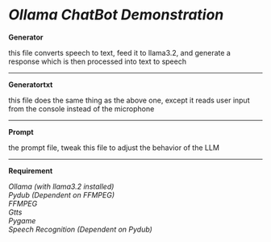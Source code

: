 ***Ollama ChatBot Demonstration***  
===
**Generator**  
  
this file converts speech to text, feed it to llama3.2, and generate a response which is then processed into text to speech  
___
**Generatortxt**  
  
this file does the same thing as the above one, except it reads user input from the console instead of the microphone  
___
**Prompt**  
  
the prompt file, tweak this file to adjust the behavior of the LLM  
___
**Requirement**  
  
*Ollama (with llama3.2 installed)*  
*Pydub (Dependent on FFMPEG)*  
*FFMPEG*  
*Gtts*  
*Pygame*  
*Speech Recognition (Dependent on Pydub)*  
